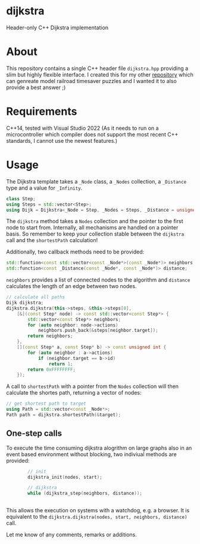 # dijkstra
Header-only C++ Dijkstra implementation

# About
This repository contains a single C++ header file `dijkstra.hpp` providing a slim but highly flexible interface.
I created this for my other [repository](https://github.com/danie1kr/timeSaverSolver) which can genreate model railroad timesaver puzzles and I wanted it to also provide a best answer ;)

# Requirements
C++14, tested with Visual Studio 2022
(As it needs to run on a microcontroller which compiler does not support the most recent C++ standards, I cannot use the newest features.)

# Usage
The Dijkstra template takes a `_Node` class, a `_Nodes` collection, a `_Distance` type and a value for `_Infinity`.

```C++
class Step;
using Steps = std::vector<Step>;
using Dijk = Dijkstra<_Node = Step, _Nodes = Steps, _Distance = unsigned int, _Infinity = 0xFFFFFFFF>;
```

The `dijkstra` method takes a `Nodes` collection and the pointer to the first node to start from. Internally, all mechanisms are handled on a pointer basis. So remember to keep your collection stable between the `dijkstra` call and the `shortestPath` calculation!

Additionally, two callback methods need to be provided:
```C++
std::function<const std::vector<const _Node*>(const _Node*)> neighbors;
std::function<const _Distance(const _Node*, const _Node*)> distance;
```
`neighbors` provides a list of connected nodes to the algorithm and `distance` calculates the length of an edge between two nodes.

```C++
// calculate all paths
Dijk dijkstra;
dijkstra.dijkstra(this->steps, &this->steps[0],
	[&](const Step* node) -> const std::vector<const Step*> {
		std::vector<const Step*> neighbors;
		for (auto neighbor: node->actions)
			neighbors.push_back(&steps[neighbor.target]);
		return neighbors;
	},
	[](const Step* a, const Step* b) -> const unsigned int {
		for (auto neighbor : a->actions)
			if (neighbor.target == b->id)
				return 1;
		return 0xFFFFFFFF;
	});
```

A call to `shortestPath` with a pointer from the `Nodes` collection will then calculate the shortes path, returning a vector of nodes:
```C++
// get shortest path to target
using Path = std::vector<const _Node*>;
Path path = dijkstra.shortestPath(&target);
```

## One-step calls
To execute the time consuming dijkstra alogrithm on large graphs also in an event based environment without blocking, two indiviual methods are provided:
```C++
		// init
		dijkstra_init(nodes, start);

		// dijkstra
		while (dijkstra_step(neighbors, distance));
		
```
This allows the execution on systems with a watchdog, e.g. a browser. It is equivalent to the `dijkstra.dijkstra(nodes, start, neighbors, distance)` call.

Let me know of any comments, remarks or additions.